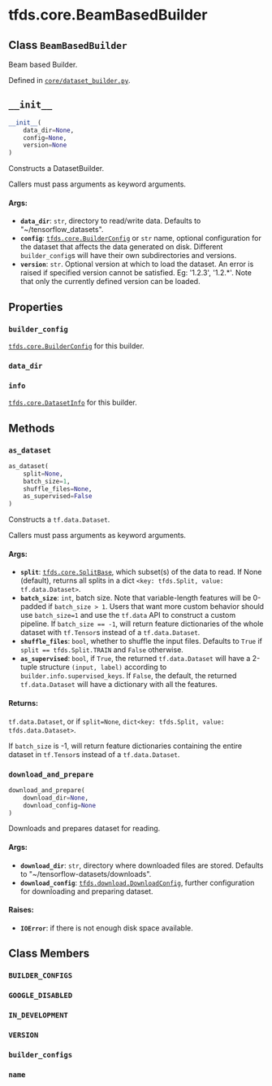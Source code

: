 <div itemscope itemtype="http://developers.google.com/ReferenceObject">
<meta itemprop="name" content="tfds.core.BeamBasedBuilder" />
<meta itemprop="path" content="Stable" />
<meta itemprop="property" content="builder_config"/>
<meta itemprop="property" content="data_dir"/>
<meta itemprop="property" content="info"/>
<meta itemprop="property" content="__init__"/>
<meta itemprop="property" content="as_dataset"/>
<meta itemprop="property" content="download_and_prepare"/>
<meta itemprop="property" content="BUILDER_CONFIGS"/>
<meta itemprop="property" content="GOOGLE_DISABLED"/>
<meta itemprop="property" content="IN_DEVELOPMENT"/>
<meta itemprop="property" content="VERSION"/>
<meta itemprop="property" content="builder_configs"/>
<meta itemprop="property" content="name"/>
</div>

# tfds.core.BeamBasedBuilder

## Class `BeamBasedBuilder`

Beam based Builder.





Defined in [`core/dataset_builder.py`](https://github.com/tensorflow/datasets/tree/master/tensorflow_datasets/core/dataset_builder.py).

<!-- Placeholder for "Used in" -->


<h2 id="__init__"><code>__init__</code></h2>

``` python
__init__(
    data_dir=None,
    config=None,
    version=None
)
```

Constructs a DatasetBuilder.

Callers must pass arguments as keyword arguments.

#### Args:

* <b>`data_dir`</b>: `str`, directory to read/write data. Defaults to
    "~/tensorflow_datasets".
* <b>`config`</b>: <a href="../../tfds/core/BuilderConfig.md"><code>tfds.core.BuilderConfig</code></a> or `str` name, optional configuration
    for the dataset that affects the data generated on disk. Different
    `builder_config`s will have their own subdirectories and versions.
* <b>`version`</b>: `str`. Optional version at which to load the dataset. An error is
    raised if specified version cannot be satisfied. Eg: '1.2.3', '1.2.*'.
    Note that only the currently defined version can be loaded.



## Properties

<h3 id="builder_config"><code>builder_config</code></h3>

<a href="../../tfds/core/BuilderConfig.md"><code>tfds.core.BuilderConfig</code></a> for this builder.

<h3 id="data_dir"><code>data_dir</code></h3>



<h3 id="info"><code>info</code></h3>

<a href="../../tfds/core/DatasetInfo.md"><code>tfds.core.DatasetInfo</code></a> for this builder.



## Methods

<h3 id="as_dataset"><code>as_dataset</code></h3>

``` python
as_dataset(
    split=None,
    batch_size=1,
    shuffle_files=None,
    as_supervised=False
)
```

Constructs a `tf.data.Dataset`.

Callers must pass arguments as keyword arguments.

#### Args:

* <b>`split`</b>: <a href="../../tfds/core/SplitBase.md"><code>tfds.core.SplitBase</code></a>, which subset(s) of the data to read. If None
    (default), returns all splits in a dict
    `<key: tfds.Split, value: tf.data.Dataset>`.
* <b>`batch_size`</b>: `int`, batch size. Note that variable-length features will
    be 0-padded if `batch_size > 1`. Users that want more custom behavior
    should use `batch_size=1` and use the `tf.data` API to construct a
    custom pipeline. If `batch_size == -1`, will return feature
    dictionaries of the whole dataset with `tf.Tensor`s instead of a
    `tf.data.Dataset`.
* <b>`shuffle_files`</b>: `bool`, whether to shuffle the input files.
    Defaults to `True` if `split == tfds.Split.TRAIN` and `False` otherwise.
* <b>`as_supervised`</b>: `bool`, if `True`, the returned `tf.data.Dataset`
    will have a 2-tuple structure `(input, label)` according to
    `builder.info.supervised_keys`. If `False`, the default,
    the returned `tf.data.Dataset` will have a dictionary with all the
    features.


#### Returns:

`tf.data.Dataset`, or if `split=None`, `dict<key: tfds.Split, value:
tfds.data.Dataset>`.

If `batch_size` is -1, will return feature dictionaries containing
the entire dataset in `tf.Tensor`s instead of a `tf.data.Dataset`.

<h3 id="download_and_prepare"><code>download_and_prepare</code></h3>

``` python
download_and_prepare(
    download_dir=None,
    download_config=None
)
```

Downloads and prepares dataset for reading.

#### Args:

* <b>`download_dir`</b>: `str`, directory where downloaded files are stored.
    Defaults to "~/tensorflow-datasets/downloads".
* <b>`download_config`</b>: <a href="../../tfds/download/DownloadConfig.md"><code>tfds.download.DownloadConfig</code></a>, further configuration for
    downloading and preparing dataset.


#### Raises:

* <b>`IOError`</b>: if there is not enough disk space available.



## Class Members

<h3 id="BUILDER_CONFIGS"><code>BUILDER_CONFIGS</code></h3>

<h3 id="GOOGLE_DISABLED"><code>GOOGLE_DISABLED</code></h3>

<h3 id="IN_DEVELOPMENT"><code>IN_DEVELOPMENT</code></h3>

<h3 id="VERSION"><code>VERSION</code></h3>

<h3 id="builder_configs"><code>builder_configs</code></h3>

<h3 id="name"><code>name</code></h3>

